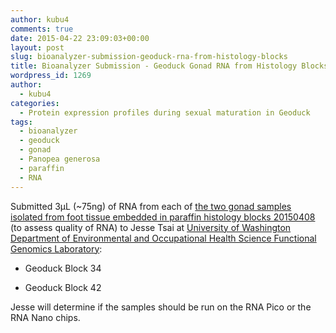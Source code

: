 ```yaml
---
author: kubu4
comments: true
date: 2015-04-22 23:09:03+00:00
layout: post
slug: bioanalyzer-submission-geoduck-rna-from-histology-blocks
title: Bioanalyzer Submission - Geoduck Gonad RNA from Histology Blocks
wordpress_id: 1269
author:
  - kubu4
categories:
  - Protein expression profiles during sexual maturation in Geoduck
tags:
  - bioanalyzer
  - geoduck
  - gonad
  - Panopea generosa
  - paraffin
  - RNA
---
```


Submitted 3μL (~75ng) of RNA from each of [the two gonad samples isolated from foot tissue embedded in paraffin histology blocks 20150408](https://robertslab.github.io/sams-notebook/2015/04/08/rna-isolation-geoduck-foot-in-paraffin-histology-blocks.html) (to assess quality of RNA) to Jesse Tsai at [University of Washington Department of Environmental and Occupational Health Science Functional Genomics Laboratory](https://depts.washington.edu/ceeh/members/core-services.html):




    
  * Geoduck Block 34

    
  * Geoduck Block 42



Jesse will determine if the samples should be run on the RNA Pico or the RNA Nano chips.

